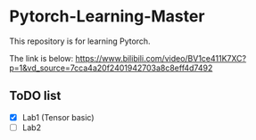 # Pytorch-Learning-Master


This repository is for learning Pytorch. 

The link is below:
https://www.bilibili.com/video/BV1ce411K7XC?p=1&vd_source=7cca4a20f2401942703a8c8eff4d7492

## ToDO list
- [x] Lab1 (Tensor basic)
- [ ] Lab2
